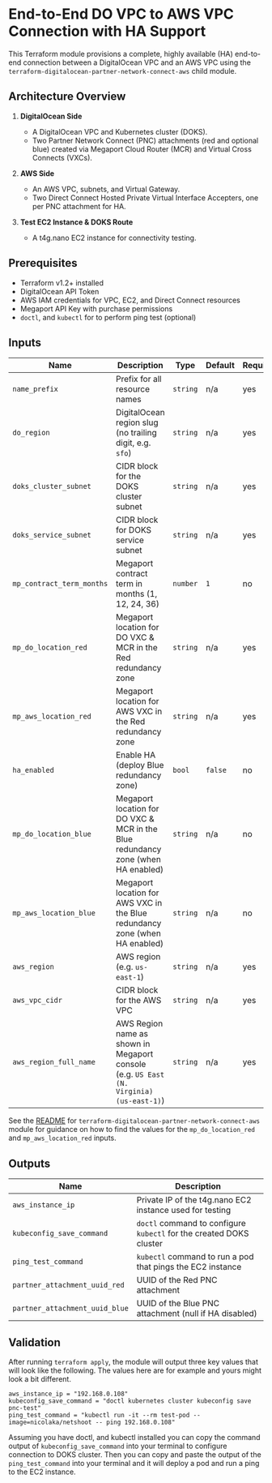 # End-to-End DO VPC to AWS VPC Connection with HA Support

This Terraform module provisions a complete, highly available (HA) end-to-end connection between a DigitalOcean VPC and an AWS VPC using the `terraform-digitalocean-partner-network-connect-aws` child module.

## Architecture Overview

1. **DigitalOcean Side**
    * A DigitalOcean VPC and Kubernetes cluster (DOKS).
    * Two Partner Network Connect (PNC) attachments (red and optional blue) created via Megaport Cloud Router (MCR) and Virtual Cross Connects (VXCs).

2. **AWS Side**
    * An AWS VPC, subnets, and Virtual Gateway.
    * Two Direct Connect Hosted Private Virtual Interface Accepters, one per PNC attachment for HA.

3. **Test EC2 Instance & DOKS Route**
    * A t4g.nano EC2 instance for connectivity testing.

## Prerequisites

* Terraform v1.2+ installed
* DigitalOcean API Token
* AWS IAM credentials for VPC, EC2, and Direct Connect resources
* Megaport API Key with purchase permissions
* `doctl`, and `kubectl` for to perform ping test (optional)

## Inputs

| Name                      | Description                                                                             | Type     | Default | Required |
| ------------------------- | --------------------------------------------------------------------------------------- | -------- | ------- |----------|
| `name_prefix`             | Prefix for all resource names                                                           | `string` | n/a     | yes      |
| `do_region`               | DigitalOcean region slug (no trailing digit, e.g. `sfo`)                                | `string` | n/a     | yes      |
| `doks_cluster_subnet`     | CIDR block for the DOKS cluster subnet                                                  | `string` | n/a     | yes      |
| `doks_service_subnet`     | CIDR block for DOKS service subnet                                                      | `string` | n/a     | yes      |
| `mp_contract_term_months` | Megaport contract term in months (1, 12, 24, 36)                                        | `number` | `1`     | no       |
| `mp_do_location_red`      | Megaport location for DO VXC & MCR in the Red redundancy zone                           | `string` | n/a     | yes      |
| `mp_aws_location_red`     | Megaport location for AWS VXC in the Red redundancy zone                                | `string` | n/a     | yes      |
| `ha_enabled`              | Enable HA (deploy Blue redundancy zone)                                                 | `bool`   | `false` | no       |
| `mp_do_location_blue`     | Megaport location for DO VXC & MCR in the Blue redundancy zone (when HA enabled)        | `string` | n/a     | no       |
| `mp_aws_location_blue`    | Megaport location for AWS VXC in the Blue redundancy zone (when HA enabled)             | `string` | n/a     | no       |
| `aws_region`              | AWS region (e.g. `us-east-1`)                                                           | `string` | n/a     | yes      |
| `aws_vpc_cidr`            | CIDR block for the AWS VPC                                                              | `string` | n/a     | yes      |
| `aws_region_full_name`    | AWS Region name as shown in Megaport console (e.g. `US East (N. Virginia) (us-east-1)`) | `string` | n/a     | yes      |

See the [README](https://github.com/digitalocean/terraform-digitalocean-partner-network-connect-aws/blob/main/README.md) for `terraform-digitalocean-partner-network-connect-aws` module for guidance on how to find the values for the `mp_do_location_red` and `mp_aws_location_red` inputs.

## Outputs

| Name                           | Description                                                         |
| ------------------------------ | ------------------------------------------------------------------- |
| `aws_instance_ip`              | Private IP of the t4g.nano EC2 instance used for testing            |
| `kubeconfig_save_command`      | `doctl` command to configure `kubectl` for the created DOKS cluster |
| `ping_test_command`            | `kubectl` command to run a pod that pings the EC2 instance          |
| `partner_attachment_uuid_red`  | UUID of the Red PNC attachment                                      |
| `partner_attachment_uuid_blue` | UUID of the Blue PNC attachment (null if HA disabled)               |

## Validation

After running `terraform apply`, the module will output three key values that will look like the following. The values here are for example and yours might look a bit different.


```
aws_instance_ip = "192.168.0.108"
kubeconfig_save_command = "doctl kubernetes cluster kubeconfig save pnc-test"
ping_test_command = "kubectl run -it --rm test-pod --image=nicolaka/netshoot -- ping 192.168.0.108"
```

Assuming you have doctl, and kubectl installed you can copy the command output of `kubeconfig_save_command` into your terminal to configure connection to DOKS cluster. Then you can copy and paste the output of the `ping_test_command` into your terminal and it will deploy a pod and run a ping to the EC2 instance.
